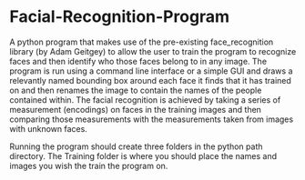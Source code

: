 # Facial-Recognition-Program

A python program that makes use of the pre-existing face_recognition library (by Adam Geitgey) to allow the user to train the program to recognize faces and then identify who those faces belong to in any image. 
The program is run using a command line interface or a simple GUI and draws a relevantly named bounding box around each face it finds that it has trained on and then renames the image to contain the names 
of the people contained within.
The facial recognition is achieved by taking a series of measurement (encodings) on faces in the training images and then comparing those measurements with the measurements taken from images with unknown faces.

Running the program should create three folders in the python path directory. The Training folder is where you should place the names and images you wish the train the program on.
